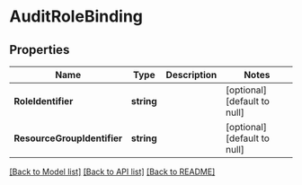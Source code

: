 # AuditRoleBinding

## Properties
Name | Type | Description | Notes
------------ | ------------- | ------------- | -------------
**RoleIdentifier** | **string** |  | [optional] [default to null]
**ResourceGroupIdentifier** | **string** |  | [optional] [default to null]

[[Back to Model list]](../README.md#documentation-for-models) [[Back to API list]](../README.md#documentation-for-api-endpoints) [[Back to README]](../README.md)

